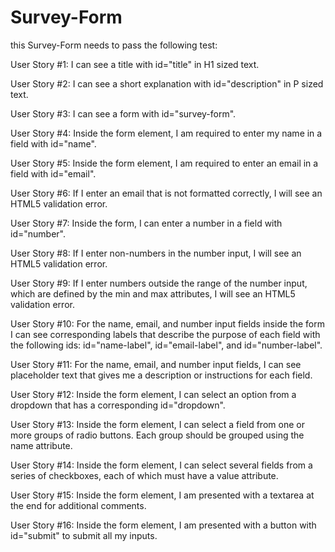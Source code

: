# Survey-Form
this Survey-Form needs to pass the following test:

User Story #1: I can see a title with id="title" in H1 sized text.<!--done-->

User Story #2: I can see a short explanation with id="description" in P sized text.<!--done-->

User Story #3: I can see a form with id="survey-form".<!-- done -->

User Story #4: Inside the form element, I am required to enter my name in a field with id="name".<!--done-->

User Story #5: Inside the form element, I am required to enter an email in a field with id="email".<!--done-->

User Story #6: If I enter an email that is not formatted correctly, I will see an HTML5 validation error.

User Story #7: Inside the form, I can enter a number in a field with id="number".<!--done-->

User Story #8: If I enter non-numbers in the number input, I will see an HTML5 validation error.

User Story #9: If I enter numbers outside the range of the number input, which are defined by the min and max attributes, I will see an HTML5 validation error.

User Story #10: For the name, email, and number input fields inside the form I can see corresponding labels that describe the purpose of each field with the following ids: id="name-label", id="email-label", and id="number-label".<!--done-->

User Story #11: For the name, email, and number input fields, I can see placeholder text that gives me a description or instructions for each field.<!--done-->

User Story #12: Inside the form element, I can select an option from a dropdown that has a corresponding id="dropdown".<!--done-->

User Story #13: Inside the form element, I can select a field from one or more groups of radio buttons. Each group should be grouped using the name attribute.

User Story #14: Inside the form element, I can select several fields from a series of checkboxes, each of which must have a value attribute.

User Story #15: Inside the form element, I am presented with a textarea at the end for additional comments.

User Story #16: Inside the form element, I am presented with a button with id="submit" to submit all my inputs.